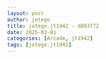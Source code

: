 ```yaml
---
layout: post
author: jotego
title: jotego.jt1942 - d893f72
date: 2025-03-01
categories: [Arcade, jt1942]
tags: [jotego.jt1942]
---
```


